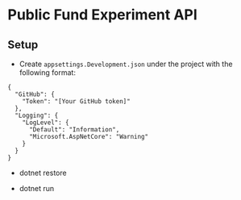 ﻿# Public Fund Experiment API

## Setup

- Create `appsettings.Development.json` under the project with the following format:

```
{
  "GitHub": {
    "Token": "[Your GitHub token]"
  },
  "Logging": {
    "LogLevel": {
      "Default": "Information",
      "Microsoft.AspNetCore": "Warning"
    }
  }
}
```

- dotnet restore

- dotnet run
